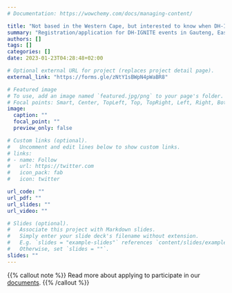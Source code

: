 ```yaml
---
# Documentation: https://wowchemy.com/docs/managing-content/

title: "Not based in the Western Cape, but interested to know when DH-IGNITE is coming to you?"
summary: "Registration/application for DH-IGNITE events in Gauteng, Eastern Cape, the Northern and North-western regions are not yet open, but you can register your interest to participate and receive more information when it becomes available."
authors: []
tags: []
categories: []
date: 2023-01-23T04:28:48+02:00

# Optional external URL for project (replaces project detail page).
external_link: "https://forms.gle/zNtY1sBWpN4pWaBR8"

# Featured image
# To use, add an image named `featured.jpg/png` to your page's folder.
# Focal points: Smart, Center, TopLeft, Top, TopRight, Left, Right, BottomLeft, Bottom, BottomRight.
image:
  caption: ""
  focal_point: ""
  preview_only: false

# Custom links (optional).
#   Uncomment and edit lines below to show custom links.
# links:
# - name: Follow
#   url: https://twitter.com
#   icon_pack: fab
#   icon: twitter

url_code: ""
url_pdf: ""
url_slides: ""
url_video: ""

# Slides (optional).
#   Associate this project with Markdown slides.
#   Simply enter your slide deck's filename without extension.
#   E.g. `slides = "example-slides"` references `content/slides/example-slides.md`.
#   Otherwise, set `slides = ""`.
slides: ""
---
```

{{% callout note %}}
Read more about applying to participate in our [documents](docs/participation/).
{{% /callout %}}
